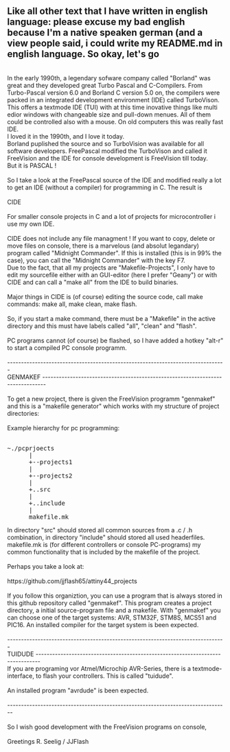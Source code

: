 Like all other text that I have written in english language: please excuse my bad english
because I'm a native speaken german (and a view people said, i could write my README.md
in english language. So okay, let's go<br>
---------------------------------------------------------------------------------------
<br>
In the early 1990th, a legendary sofware company called "Borland" was great and they
developed great Turbo Pascal and C-Compilers. From Turbo-Pascal version 6.0 and Borland C
version 5.0 on, the compilers were packed in an integrated development environment (IDE)
called TurboVison. This offers a textmode IDE (TUI) with at this time inovative things
like multi edior windows with changeable size and pull-down menues. All of them could
be controlled also with a mouse. On old computers this was really fast IDE.
<br>
I loved it in the 1990th, and I love it today.
<br>
Borland puplished the source and so TurboVision was available for all software developers.
FreePascal modified the TurboVison and called it FreeVision and the IDE for console
development is FreeVision till today.
<br>
                                 But it is PASCAL !<br>
<br>
So I take a look at the FreePascal source of the IDE and modified really a lot to get
an IDE (without a compiler) for programming in C. The result is<br>
<br>
                                        CIDE<br>
<br>
For smaller console projects in C and a lot of projects for microcontroller i use my
own IDE.<br>
<br>
CIDE does not include any file managment ! If you want to copy, delete or move files
on console, there is a marvelous (and absolut legandary) program called "Midnight
Commander". If this is installed (this is in 99% the case), you can call the
"Midnight Commander" with the key F7.
<br>
Due to the fact, that all my projects are "Makefile-Projects", I only have to edit
my sourcefile either with an GUI-editor (here I prefer "Geany") or with CIDE and can
call a "make all" from the IDE to build binaries.<br>
<br>
Major things in CIDE is (of course) editing the source code, call make commands:
make all, make clean, make flash.<br>
<br>
So, if you start a make command, there must be a "Makefile" in the active directory
and this must have labels called "all", "clean" and "flash".<br>
<br>
PC programs cannot (of course) be flashed, so I have added a hotkey "alt-r" to start
a compiled PC console programm.<br>
<br>
-------------------------------------------------------------------------------<br>
GENMAKEF
-------------------------------------------------------------------------------<br>
<br>
To get a new project, there is given the FreeVision programm "genmakef" and this is a
"makefile generator" which works with my structure of project directories:<br>
<br>
Example hierarchy for pc programming:<br>
<br><pre>
~./pcprjoects
      |
      +--projects1
      |
      +--projects2
      |
      +..src
      |
      +..include
      |
      makefile.mk
</pre>
In directory "src" should stored all common sources from a .c / .h combination, in
directory "include" should stored all used headerfiles. makefile.mk is (for different
controllers or console PC-programs) my common functionality that is included by
the makefile of the project.<br>
<br>
Perhaps you take a look at:<br>
<br>
https://github.com/jjflash65/attiny44_projects<br>
<br>
If you follow this organiztion, you can use a program that is always stored in this
github repository called "genmakef". This program creates a project directory, a
initial source-program file and a makefile. With "genmakef" you can choose one of
the target systems: AVR, STM32F, STM8S, MCS51 and PIC16. An installed compiler for
the target system is been expected.<br>
<br>
-------------------------------------------------------------------------------<br>
TUIDUDE
-------------------------------------------------------------------------------<br>
If you are programing vor Atmel/Microchip AVR-Series, there is a textmode-
interface, to flash your controllers. This is called "tuidude".<br>
<br>
An installed program "avrdude" is been expected.<br>
<br>
--------------------------------------------------------------------------------<br>
<br>
So I wish good development with the FreeVision programs on console,<br>
<br>
Greetings R. Seelig / JJFlash

